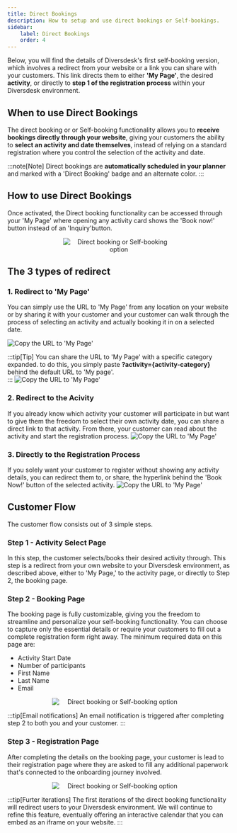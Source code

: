```yaml
---
title: Direct Bookings 
description: How to setup and use direct bookings or Self-bookings.
sidebar:
    label: Direct Bookings
    order: 4
---
```


Below, you will find the details of Diversdesk's first self-booking version, which involves a redirect from your website or a link you can share with your customers. This link directs them to either **'My Page'**, the desired **activity**, or directly to **step 1 of the registration process** within your Diversdesk environment.

## When to use Direct Bookings
The direct booking or or Self-booking functionality allows you to **receive bookings directly through your website**, giving your customers the ability to **select an activity and date themselves**, instead of relying on a standard registration where you control the selection of the activity and date.

:::note[Note]
Direct bookings are **automatically scheduled in your planner** and marked with a 'Direct Booking' badge and an alternate color.
:::

## How to use Direct Bookings
Once activated, the Direct booking functionality can be accessed through your 'My Page' where opening any activity card shows the 'Book now!' button instead of an 'Inquiry'button.

<div style="text-align: center;">
  <img src="/images/book_now.png" alt="Direct booking or Self-booking option" style="max-width: 50%; height: auto;display: block; margin: 0 auto;">
</div>

## The 3 types of redirect 

### 1. Redirect to 'My Page'
You can simply use the URL to 'My Page' from any location on your website or by sharing it with your customer and your customer can walk through the process of selecting an activity and actually booking it in on a selected date. 

![Copy the URL to 'My Page'](/images/copy_url_to_my_page.gif)

:::tip[Tip]
You can share the URL to 'My Page' with a specific category expanded. to do this, you simply paste **?activity={activity-category}** behind the default URL to 'My page'. </br>
:::
![Copy the URL to 'My Page'](/images/example_url_fun-diving.png)

### 2. Redirect to the Acivity
If you already know which activity your customer will participate in but want to give them the freedom to select their own activity date, you can share a direct link to that activity. From there, your customer can read about the activity and start the registration process.
![Copy the URL to 'My Page'](/images/copy_url_to_activity.gif)

### 3. Directly to the Registration Process
If you solely want your customer to register without showing any activity details, you can redirect them to, or share, the hyperlink behind the 'Book Now!' button of the selected activity.
![Copy the URL to 'My Page'](/images/copy_url_to_book_now_button.gif)


## Customer Flow
The customer flow consists out of 3 simple steps.

### Step 1 - Activity Select Page 
In this step, the customer selects/books their desired activity through. This step is a redirect from your own website to your Diversdesk environment, as described above, either to 'My Page,' to the activity page, or directly to Step 2, the booking page.

### Step 2 - Booking Page
The booking page is fully customizable, giving you the freedom to streamline and personalize your self-booking functionality. You can choose to capture only the essential details or require your customers to fill out a complete registration form right away. The minimum required data on this page are:
- Activity Start Date
- Number of participants
- First Name
- Last Name
- Email

<div style="text-align: center;">
  <img src="/images/self-booking-page.png" alt="Direct booking or Self-booking option" style="max-width: 60%; height: auto;display: block; margin: 0 auto;">
</div>


:::tip[Email notifications]
An email notification is triggered after completing step 2 to both you and your customer.
::: 

### Step 3 - Registration Page
After completing the details on the booking page, your customer is lead to their registration page where they are asked to fill any additional paperwork that's connected to the onboarding journey involved. 

<div style="text-align: center;">
  <img src="/images/self-booking-registration-page.png" alt="Direct booking or Self-booking option" style="max-width: 60%; height: auto;display: block; margin: 0 auto;">
</div>

 <!-- ### Dive Center Flow -->

 :::tip[Furter iterations]
The first iterations of the direct booking functionality will redirect users to your Diversdesk environment. We will continue to refine this feature, eventually offering an interactive calendar that you can embed as an iframe on your website.
:::



